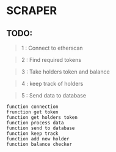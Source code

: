 # SCRAPER 

## TODO:
> 1 : Connect to etherscan

> 2 : Find required tokens

> 3 : Take holders token and balance 

> 4 : keep track of holders 

> 5 : Send data to database 


```
function connection
frunction get token 
function get holders token
function process data
function send to database
function keep track
function add new holder
function balance checker
```